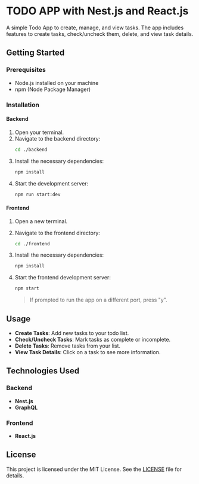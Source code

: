 # TODO APP with Nest.js and React.js

A simple Todo App to create, manage, and view tasks. The app includes features to create tasks, check/uncheck them, delete, and view task details.

## Getting Started

### Prerequisites

- Node.js installed on your machine
- npm (Node Package Manager)

### Installation

#### Backend

1. Open your terminal.
2. Navigate to the backend directory:
    ```sh
    cd ./backend
    ```
3. Install the necessary dependencies:
    ```sh
    npm install
    ```
4. Start the development server:
    ```sh
    npm run start:dev
    ```

#### Frontend

1. Open a new terminal.
2. Navigate to the frontend directory:
    ```sh
    cd ./frontend
    ```
3. Install the necessary dependencies:
    ```sh
    npm install
    ```
4. Start the frontend development server:
    ```sh
    npm start
    ```

    > If prompted to run the app on a different port, press "y".

## Usage

- **Create Tasks**: Add new tasks to your todo list.
- **Check/Uncheck Tasks**: Mark tasks as complete or incomplete.
- **Delete Tasks**: Remove tasks from your list.
- **View Task Details**: Click on a task to see more information.

## Technologies Used

### Backend
- **Nest.js**
- **GraphQL**

### Frontend
- **React.js**

## License

This project is licensed under the MIT License. See the [LICENSE](LICENSE) file for details.
